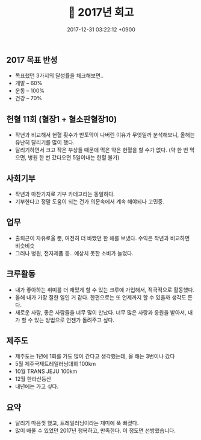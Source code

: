﻿---
layout: post
title: 📝 2017년 회고
date: 2017-12-31 03:22:12 +0900
description: 2017년 회고 # Add post description (optional)
img: report/2017-all.jpg # Add image post (optional)
fig-caption: # Add figcaption (optional)
tags: [결산]
---
## 2017 목표 반성
- 목표했던 3가지의 달성률을 체크해보면..  
- 개발 – 60%  
- 운동 – 100%  
- 건강 – 70%
   
## 헌혈 11회 (혈장1 + 혈소판혈장10)
- 작년과 비교해서 헌혈 횟수가 반토막이 나버린 이유가 무엇일까 분석해보니, 올해는 유난히 달리기를 많이 했다. 
- 달리기하면서 크고 작은 부상들 때문에 먹은 약은 헌혈을 할 수가 없다. (약 한 번 먹으면, 병원 한 번 갔다오면 5일이내는 헌혈 불가)
    
## 사회기부
- 작년과 마찬가지로 기부 카테고리는 동일하다. 
- 기부한다고 정말 도움이 되는 건가 의문속에서 계속 해야되나 고민중. 
    
## 업무
- 출퇴근이 자유로울 뿐, 여전히 더 바빴던 한 해를 보냈다. 수익은 작년과 비교하면 비슷비슷
- 그러나 병원, 전자제품 등.. 예상치 못한 소비가 늘었다.
    
## 크루활동
- 내가 좋아하는 취미를 더 재밌게 할 수 있는 크루에 가입해서, 적극적으로 활동했다. 
- 올해 내가 가장 잘한 일인 거 같다. 한편으로는 또 언제까지 할 수 있을까 생각도 든다. 
- 새로운 사람, 좋은 사람들을 너무 많이 만났다. 너무 많은 사랑과 응원을 받아서, 내가 할 수 있는 방법으로 언젠가 돌려주고 싶다.
    
## 제주도
- 제주도는 1년에 1회를 가도 많이 간다고 생각했는데, 올 해는 3번이나 갔다
- 5월 제주국제트레일러닝대회 100km
- 10월 TRANS JEJU 100km
- 12월 한라산등산
- 내년에는 가고 싶다.
    
## 요약
- 달리기 마음껏 했고, 트레일러닝이라는 재미에 푹 빠졌다. 
- 많이 배울 수 있었던 2017년 행복하고, 만족한다. 이 정도면 선방했습니다.